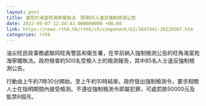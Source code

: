 ```yaml
---
layout: post
title: 當局於海富苑海寧閣執法　發現85人違反強制檢測公告
date: 2022-05-07 12:54:43.000000000 +08:00
link: https://news.rthk.hk/rthk/ch/component/k2/1647441-20220507.htm
categories: rthk
---
```


油尖旺民政事務處聯同旺角警區和衞生署，在早前納入強制檢測公告的旺角海富苑海寧閣執法。政府檢查約500名受檢人士的檢測報告，其中85名人士違反強制檢測公告。

行動由上午約7時30分開始，至上午約10時結束。政府發出強制檢測令，要求相關人士在指明期間內接受檢測。不遵從強制檢測令即屬犯罪，可處罰款50000元及監禁6個月。
